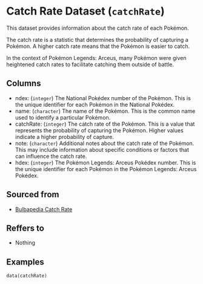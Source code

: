 # Catch Rate Dataset (`catchRate`)

This dataset provides information about the catch rate of each Pokémon.


The catch rate is a statistic that determines the probability of capturing a Pokémon.
A higher catch rate means that the Pokémon is easier to catch.

In the context of Pokémon Legends: Arceus, many Pokémon were given heightened catch rates to facilitate catching them
outside of battle.


## Columns
  - ndex: (`integer`) The National Pokédex number of the Pokémon. This is the unique identifier for each Pokémon in the National Pokédex.
  - name: (`character`) The name of the Pokémon. This is the common name used to identify a particular Pokémon.
  - catchRate: (`integer`) The catch rate of the Pokémon. This is a value that represents the probability of capturing the Pokémon. Higher values indicate a higher probability of capture.
  - note: (`character`) Additional notes about the catch rate of the Pokémon. This may include information about specific conditions or factors that can influence the catch rate.
  - hdex: (`integer`) The Pokémon Legends: Arceus Pokédex number. This is the unique identifier for each Pokémon in the Pokémon Legends: Arceus Pokédex.

## Sourced from
  - [Bulbapedia Catch Rate](https://bulbapedia.bulbagarden.net/wiki/List_of_Pok%C3%A9mon_by_catch_rate)

## Reffers to
  - Nothing

## Examples
```
data(catchRate)
```
